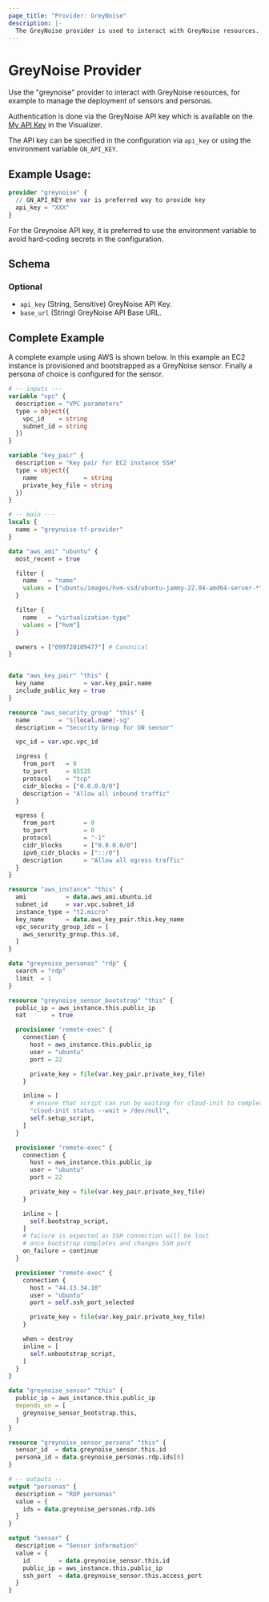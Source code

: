 ```yaml
---
page_title: "Provider: GreyNoise"
description: |-
  The GreyNoise provider is used to interact with GreyNoise resources.
---
```


# GreyNoise Provider

Use the "greynoise" provider to interact with GreyNoise resources, for example to manage the deployment of sensors and personas.

Authentication is done via the GreyNoise API key which is available on
the [My API Key](https://viz.greynoise.io/account/api-key) in the Visualizer.

The API key can be specified in the configuration via `api_key` or using the environment variable `GN_API_KEY`.

## Example Usage:

```terraform
provider "greynoise" {
  // GN_API_KEY env var is preferred way to provide key
  api_key = "XXX"
}
```

For the Greynoise API key, it is preferred to use the environment variable to avoid hard-coding secrets in the configuration.<!-- schema generated by tfplugindocs -->
## Schema

### Optional

- `api_key` (String, Sensitive) GreyNoise API Key.
- `base_url` (String) GreyNoise API Base URL.

## Complete Example

A complete example using AWS is shown below. In this example an EC2 instance is provisioned and bootstrapped as a GreyNoise sensor. Finally a persona of choice is configured for the sensor.

```terraform
# -- inputs ---
variable "vpc" {
  description = "VPC parameters"
  type = object({
    vpc_id    = string
    subnet_id = string
  })
}

variable "key_pair" {
  description = "Key pair for EC2 instance SSH"
  type = object({
    name             = string
    private_key_file = string
  })
}

# -- main ---
locals {
  name = "greynoise-tf-provider"
}

data "aws_ami" "ubuntu" {
  most_recent = true

  filter {
    name   = "name"
    values = ["ubuntu/images/hvm-ssd/ubuntu-jammy-22.04-amd64-server-*"]
  }

  filter {
    name   = "virtualization-type"
    values = ["hvm"]
  }

  owners = ["099720109477"] # Canonical
}


data "aws_key_pair" "this" {
  key_name           = var.key_pair.name
  include_public_key = true
}

resource "aws_security_group" "this" {
  name        = "${local.name}-sg"
  description = "Security Group for GN sensor"

  vpc_id = var.vpc.vpc_id

  ingress {
    from_port   = 0
    to_port     = 65535
    protocol    = "tcp"
    cidr_blocks = ["0.0.0.0/0"]
    description = "Allow all inbound traffic"
  }

  egress {
    from_port        = 0
    to_port          = 0
    protocol         = "-1"
    cidr_blocks      = ["0.0.0.0/0"]
    ipv6_cidr_blocks = ["::/0"]
    description      = "Allow all egress traffic"
  }
}

resource "aws_instance" "this" {
  ami           = data.aws_ami.ubuntu.id
  subnet_id     = var.vpc.subnet_id
  instance_type = "t2.micro"
  key_name      = data.aws_key_pair.this.key_name
  vpc_security_group_ids = [
    aws_security_group.this.id,
  ]
}

data "greynoise_personas" "rdp" {
  search = "rdp"
  limit  = 1
}

resource "greynoise_sensor_bootstrap" "this" {
  public_ip = aws_instance.this.public_ip
  nat       = true

  provisioner "remote-exec" {
    connection {
      host = aws_instance.this.public_ip
      user = "ubuntu"
      port = 22

      private_key = file(var.key_pair.private_key_file)
    }

    inline = [
      # ensure that script can run by waiting for cloud-init to complete
      "cloud-init status --wait > /dev/null",
      self.setup_script,
    ]
  }

  provisioner "remote-exec" {
    connection {
      host = aws_instance.this.public_ip
      user = "ubuntu"
      port = 22

      private_key = file(var.key_pair.private_key_file)
    }

    inline = [
      self.bootstrap_script,
    ]
    # failure is expected as SSH connection will be lost
    # once bootstrap completes and changes SSH port
    on_failure = continue
  }

  provisioner "remote-exec" {
    connection {
      host = "44.13.34.10"
      user = "ubuntu"
      port = self.ssh_port_selected

      private_key = file(var.key_pair.private_key_file)
    }

    when = destroy
    inline = [
      self.unbootstrap_script,
    ]
  }
}

data "greynoise_sensor" "this" {
  public_ip = aws_instance.this.public_ip
  depends_on = [
    greynoise_sensor_bootstrap.this,
  ]
}

resource "greynoise_sensor_persona" "this" {
  sensor_id  = data.greynoise_sensor.this.id
  persona_id = data.greynoise_personas.rdp.ids[0]
}

# -- outputs --
output "personas" {
  description = "RDP personas"
  value = {
    ids = data.greynoise_personas.rdp.ids
  }
}

output "sensor" {
  description = "Sensor information"
  value = {
    id        = data.greynoise_sensor.this.id
    public_ip = aws_instance.this.public_ip
    ssh_port  = data.greynoise_sensor.this.access_port
  }
}
```
